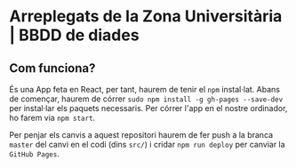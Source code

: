 # Arreplegats de la Zona Universitària | BBDD de diades

## Com funciona?
És una App feta en React, per tant, haurem de tenir el `npm` instal·lat.
Abans de començar, haurem de córrer `sudo npm install -g gh-pages --save-dev` per instal·lar els paquets necessaris.
Per córrer l'app en el nostre ordinador, ho farem via `npm start`.

Per penjar els canvis a aquest repositori haurem de fer push a la branca `master` del canvi en el codi (dins `src/`) i cridar `npm run deploy` per canviar la `GitHub Pages`.
